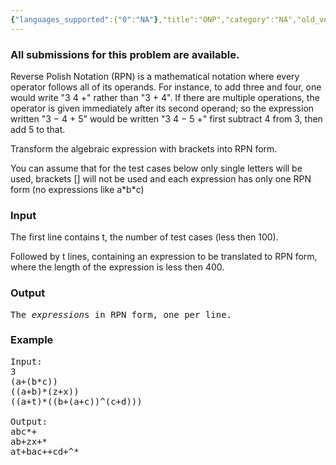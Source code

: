 ```yaml
---
{"languages_supported":{"0":"NA"},"title":"ONP","category":"NA","old_version":true,"problem_code":"ONP","tags":{"0":"NA"},"layout":"problem"}
---
```


<h3> All submissions for this problem are available. </h3>
<p align="justify"></p>
<p>Reverse Polish Notation (RPN) is a mathematical notation where every operator follows all of its operands. For instance, to add three and four, one would write "3 4 +" rather than "3 + 4". If there are multiple operations, the operator is given immediately after its second operand; so the expression written "3 &#8722; 4 + 5" would be written "3 4 &#8722; 5 +" first subtract 4 from 3, then add 5 to that.</p>
<p>
Transform the algebraic expression with brackets into RPN form.
</p>
<p>
You can assume that for the test cases below only single letters will be used, brackets [] will not be used and each expression has only one RPN form (no expressions like a*b*c)</p>
<h3>Input</h3>
<p align="left">
The first line contains t, the number of test cases (less then 100).
</p>
<p>
Followed by t lines, containing an expression to be translated to RPN form, where the length of the expression is less then 400.
</p>
<h3>Output</h3>
<pre>
The <em>expression</em>s in RPN form, one per line.
</pre>
<h3>Example</h3>

<pre>
Input:
3
(a+(b*c))
((a+b)*(z+x))
((a+t)*((b+(a+c))^(c+d)))

Output:
abc*+
ab+zx+*
at+bac++cd+^*
</pre>    